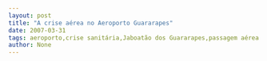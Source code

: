 ```yaml
---
layout: post
title: "A crise aérea no Aeroporto Guararapes"
date: 2007-03-31
tags: aeroporto,crise sanitária,Jaboatão dos Guararapes,passagem aérea
author: None
---
```

 
